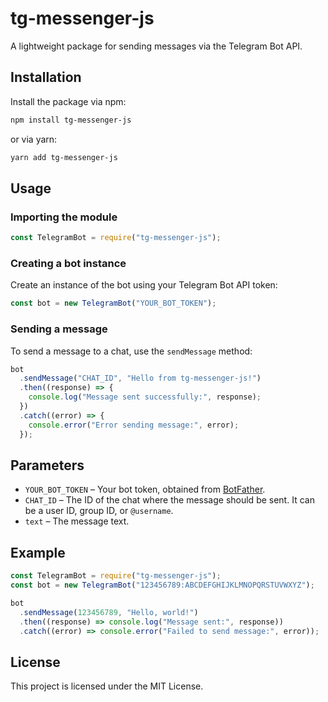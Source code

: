 # tg-messenger-js

A lightweight package for sending messages via the Telegram Bot API.

## Installation

Install the package via npm:

```sh
npm install tg-messenger-js
```

or via yarn:

```sh
yarn add tg-messenger-js
```

## Usage

### Importing the module

```js
const TelegramBot = require("tg-messenger-js");
```

### Creating a bot instance

Create an instance of the bot using your Telegram Bot API token:

```js
const bot = new TelegramBot("YOUR_BOT_TOKEN");
```

### Sending a message

To send a message to a chat, use the `sendMessage` method:

```js
bot
  .sendMessage("CHAT_ID", "Hello from tg-messenger-js!")
  .then((response) => {
    console.log("Message sent successfully:", response);
  })
  .catch((error) => {
    console.error("Error sending message:", error);
  });
```

## Parameters

- `YOUR_BOT_TOKEN` – Your bot token, obtained from [BotFather](https://t.me/BotFather).
- `CHAT_ID` – The ID of the chat where the message should be sent. It can be a user ID, group ID, or `@username`.
- `text` – The message text.

## Example

```js
const TelegramBot = require("tg-messenger-js");
const bot = new TelegramBot("123456789:ABCDEFGHIJKLMNOPQRSTUVWXYZ");

bot
  .sendMessage(123456789, "Hello, world!")
  .then((response) => console.log("Message sent:", response))
  .catch((error) => console.error("Failed to send message:", error));
```

## License

This project is licensed under the MIT License.
